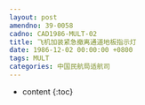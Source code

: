 ```yaml
---
layout: post
amendno: 39-0058
cadno: CAD1986-MULT-02
title: 飞机加装紧急撤离通道地板指示灯
date: 1986-12-02 00:00:00 +0800
tags: MULT
categories: 中国民航局适航司
---
```


* content
{:toc}


